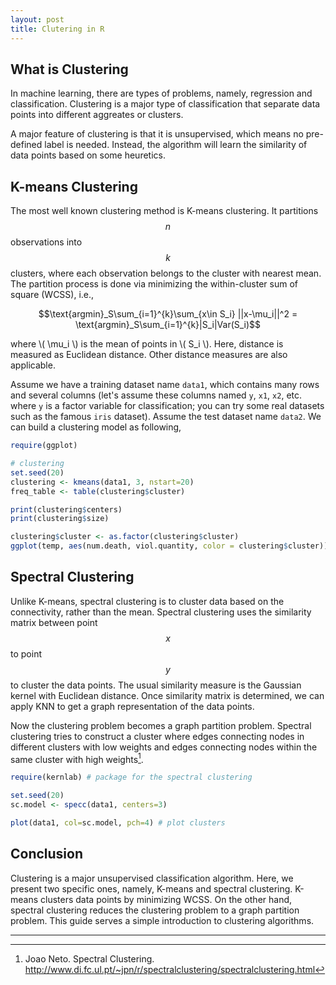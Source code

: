 ```yaml
---
layout: post
title: Clutering in R
---
```


## What is Clustering

In machine learning, there are types of problems, namely, regression and classification. Clustering is a major type of classification that separate data points into different aggreates or clusters. 

A major feature of clustering is that it is unsupervised, which means no pre-defined label is needed. Instead, the algorithm will learn the similarity of data points based on some heuretics.

## K-means Clustering

The most well known clustering method is K-means clustering. It partitions $$n$$ observations into $$k$$ clusters, where each observation belongs to the cluster with nearest mean. The partition process is done via minimizing the within-cluster sum of square (WCSS), i.e.,

$$\text{argmin}_S\sum_{i=1}^{k}\sum_{x\in S_i} ||x-\mu_i||^2 = \text{argmin}_S\sum_{i=1}^{k}|S_i|Var(S_i)$$

where \\( \mu_i \\) is the mean of points in \\( S_i \\). Here, distance is measured as Euclidean distance. Other distance measures are also applicable.

Assume we have a training dataset name `data1`, which contains many rows and several columns (let's assume these columns named `y`, `x1`, `x2`, etc. where `y` is a factor variable for classification; you can try some real datasets such as the famous `iris` dataset). Assume the test dataset name `data2`. We can build a clustering model as following,

```r
require(ggplot)

# clustering
set.seed(20)
clustering <- kmeans(data1, 3, nstart=20)
freq_table <- table(clustering$cluster)

print(clustering$centers)
print(clustering$size)

clustering$cluster <- as.factor(clustering$cluster)
ggplot(temp, aes(num.death, viol.quantity, color = clustering$cluster)) + geom_point()
```

## Spectral Clustering

Unlike K-means, spectral clustering is to cluster data based on the connectivity, rather than the mean. Spectral clustering uses the similarity matrix between point $$x$$ to point $$y$$ to cluster the data points. The usual similarity measure is the Gaussian kernel with Euclidean distance. Once similarity matrix is determined, we can apply KNN to get a graph representation of the data points.

Now the clustering problem becomes a graph partition problem. Spectral clustering tries to construct a cluster where edges connecting nodes in different clusters with low weights and edges connecting nodes within the same cluster with high weights[^1].

```r
require(kernlab) # package for the spectral clustering

set.seed(20)
sc.model <- specc(data1, centers=3)

plot(data1, col=sc.model, pch=4) # plot clusters
```

## Conclusion

Clustering is a major unsupervised classification algorithm. Here, we present two specific ones, namely, K-means and spectral clustering. K-means clusters data points by minimizing WCSS. On the other hand, spectral clustering reduces the clustering problem to a graph partition problem. This guide serves a simple introduction to clustering algorithms. 

--------
[^1]: Joao Neto. Spectral Clustering. http://www.di.fc.ul.pt/~jpn/r/spectralclustering/spectralclustering.html
[^2]: K-means Clustering. Wikipedia. https://en.wikipedia.org/wiki/K-means_clustering


<script type="text/javascript" async
  src="https://cdn.mathjax.org/mathjax/latest/MathJax.js?config=TeX-MML-AM_CHTML">
</script>
